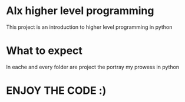 # Alx higher level programming

This project is an introduction to higher level programming in python

# What to expect

In eache and every folder are project the portray my prowess in python

# ENJOY THE CODE :)
